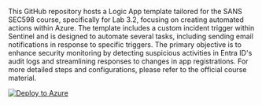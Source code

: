 
This GitHub repository hosts a Logic App template tailored for the SANS SEC598 course, specifically for Lab 3.2, focusing on creating automated actions within Azure. The template includes a custom incident trigger within Sentinel and is designed to automate several tasks, including sending email notifications in response to specific triggers. The primary objective is to enhance security monitoring by detecting suspicious activities in Entra ID's audit logs and streamlining responses to changes in app registrations. For more detailed steps and configurations, please refer to the official course material. 


[![Deploy to Azure](http://azuredeploy.net/deploybutton.png)](https://portal.azure.com/#create/Microsoft.Template/uri/https://raw.githubusercontent.com/Vjeroen/SANSSEC598-Resources/main/lab-resources/LogicApps/SEC598-Secrets/template.json)
